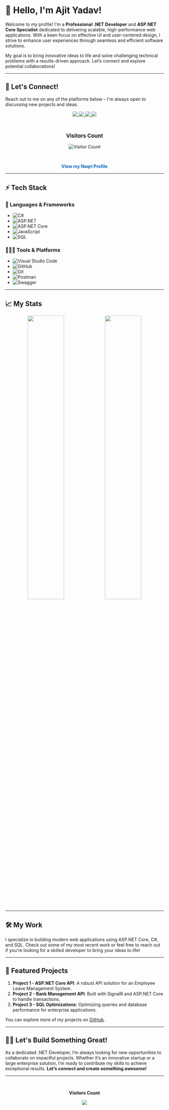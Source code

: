 # 👋 Hello, I'm Ajit Yadav!

Welcome to my profile! I'm a **Professional .NET Developer** and **ASP.NET Core Specialist** dedicated to delivering scalable, high-performance web applications. With a keen focus on effective UI and user-centered design, I strive to enhance user experiences through seamless and efficient software solutions.

My goal is to bring innovative ideas to life and solve challenging technical problems with a results-driven approach. Let’s connect and explore potential collaborations!

---

## 🔗 Let's Connect!

Reach out to me on any of the platforms below – I'm always open to discussing new projects and ideas.

<p align="center">
  <a href="https://www.linkedin.com/in/ajit-yadav-059a212a6/" target="_blank">
    <img src="https://img.shields.io/badge/LinkedIn-0077B5?style=for-the-badge&logo=linkedin&logoColor=white" />
  </a>
  <a href="https://www.instagram.com/mr.ajuu_yadav0307/" target="_blank">
    <img src="https://img.shields.io/badge/Instagram-E4405F?style=for-the-badge&logo=instagram&logoColor=white" />
  </a>
  <a href="https://wa.me/919999999999" target="_blank">
    <img src="https://img.shields.io/badge/WhatsApp-25D366?style=for-the-badge&logo=whatsapp&logoColor=white" />
  </a>
  <a href="mailto:aj1221yadav@gmail.com" target="_blank">
    <img src="https://img.shields.io/badge/Gmail-D14836?style=for-the-badge&logo=gmail&logoColor=white" />
  </a>

  <div align="center">
  <br>
  <p align="center" style="font-size: 1.2em; font-weight: bold;">Visitors Count</p>
  <p align="center">
    <img align="center" src="https://profile-counter.glitch.me/{ajityadav}/count.svg" alt="Visitor Count"/>
  </p>
  <br>
  <!-- Link to Naqri Profile -->
  <p align="center">
    <a href="https://naqri.com/ajityadav" target="_blank" style="text-decoration: none; color: #0A66C2; font-size: 1em;">
      <b>View my Naqri Profile</b>
    </a>
  </p>
</div>

</p>


---

## ⚡ Tech Stack

### 🚀 **Languages & Frameworks**
- ![C#](https://img.shields.io/badge/C%23-239120?style=for-the-badge&logo=c-sharp&logoColor=white)
- ![ASP.NET](https://img.shields.io/badge/ASP.NET-512BD4?style=for-the-badge&logo=.net&logoColor=white)
- ![ASP.NET Core](https://img.shields.io/badge/ASP.NET_Core-512BD4?style=for-the-badge&logo=.net&logoColor=white)
- ![JavaScript](https://img.shields.io/badge/JavaScript-323330?style=for-the-badge&logo=javascript&logoColor=F7DF1E)
- ![SQL](https://img.shields.io/badge/SQL-CC2927?style=for-the-badge&logo=sql&logoColor=white)

### 🧑🏻‍💻 **Tools & Platforms**
- ![Visual Studio Code](https://img.shields.io/badge/Visual_Studio_Code-0078D4?style=for-the-badge&logo=visual%20studio%20code&logoColor=white)
- ![GitHub](https://img.shields.io/badge/GitHub-100000?style=for-the-badge&logo=github&logoColor=white)
- ![Git](https://img.shields.io/badge/Git-F05032?style=for-the-badge&logo=git&logoColor=white)
- ![Postman](https://img.shields.io/badge/Postman-FF6C37?style=for-the-badge&logo=Postman&logoColor=white)
- ![Swagger](https://img.shields.io/badge/Swagger-85EA2D?style=for-the-badge&logo=swagger&logoColor=black)

---

## 📈 My Stats

<p align="center">
  <img width="48%" src="https://github-readme-stats.vercel.app/api?username=ajityadav&show_icons=true&hide_border=true&theme=radical" />
  <img width="48%" src="https://github-readme-streak-stats.herokuapp.com/?user=ajityadav&hide_border=true&theme=radical" />
</p>

---

## 🛠️ My Work

I specialize in building modern web applications using ASP.NET Core, C#, and SQL. Check out some of my most recent work or feel free to reach out if you're looking for a skilled developer to bring your ideas to life!

---

## 🌟 Featured Projects

1. **Project 1 - ASP.NET Core API**: A robust API solution for an Employee Leave Management System.
2. **Project 2 - Bank Management API**: Built with SignalR and ASP.NET Core to handle transactions.
3. **Project 3 - SQL Optimizations**: Optimizing queries and database performance for enterprise applications.

You can explore more of my projects on [GitHub](https://github.com/ajityadav).

---

## 🧑‍💻 Let's Build Something Great!

As a dedicated .NET Developer, I’m always looking for new opportunities to collaborate on impactful projects. Whether it’s an innovative startup or a large enterprise solution, I’m ready to contribute my skills to achieve exceptional results. **Let’s connect and create something awesome!**

---

<div align="center">
  <br><p align="center"><b>Visitors Count</b></p>
  <p align="center"><img align="center" src="https://profile-counter.glitch.me/{ajityadav}/count.svg" /></p>
  <br>
</div>
